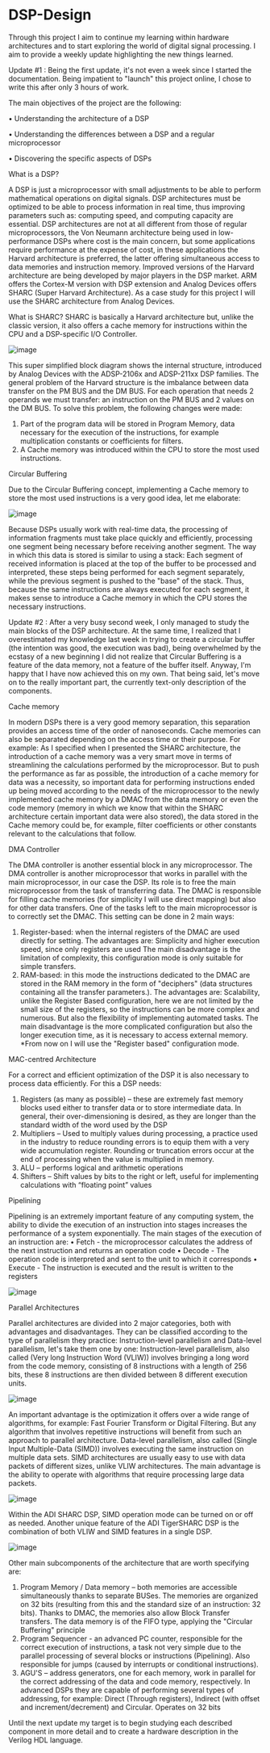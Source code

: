 # DSP-Design
Through this project I aim to continue my learning within hardware architectures and to start exploring the world of digital signal processing. I aim to provide a weekly update highlighting the new things learned.


Update #1 :
Being the first update, it's not even a week since I started the documentation. Being impatient to "launch" this project online, I chose to write this after only 3 hours of work.

The main objectives of the project are the following:

• Understanding the architecture of a DSP

• Understanding the differences between a DSP and a regular microprocessor 

• Discovering the specific aspects of DSPs

What is a DSP?

A DSP is just a microprocessor with small adjustments to be able to perform mathematical operations on digital signals. DSP architectures must be optimized to be able to process information in real time, thus improving parameters such as: computing speed, and computing capacity are essential.
DSP architectures are not at all different from those of regular microprocessors, the Von Neumann architecture being used in low-performance DSPs where cost is the main concern, but some applications require performance at the expense of cost, in these applications the Harvard architecture is preferred, the latter offering simultaneous access to data memories and instruction memory. Improved versions of the Harvard architecture are being developed by major players in the DSP market. ARM offers the Cortex-M version with DSP extension and Analog Devices offers SHARC (Super Harvard Architecture). 
As a case study for this project I will use the SHARC architecture from Analog Devices.

What is SHARC?
SHARC is basically a Harvard architecture but, unlike the classic version, it also offers a cache memory for instructions within the CPU and a DSP-specific I/O Controller.

![image](https://github.com/user-attachments/assets/b20148db-c50a-4234-82d8-1cb2d8b78372)

This super simplified block diagram shows the internal structure, introduced by Analog Devices with the ADSP-2106x and ADSP-211xx DSP families.
The general problem of the Harvard structure is the imbalance between data transfer on the PM BUS and the DM BUS. For each operation that needs 2 operands we must transfer: an instruction on the PM BUS and 2 values ​​on the DM BUS. 
To solve this problem, the following changes were made: 
1. Part of the program data will be stored in Program Memory, data necessary for the execution of the instructions, for example multiplication constants or coefficients for filters.
2. A Cache memory was introduced within the CPU to store the most used instructions. 

Circular Buffering 

Due to the Circular Buffering concept, implementing a Cache memory to store the most used instructions is a very good idea, let me elaborate:

![image](https://github.com/user-attachments/assets/b5b2c48a-6ccf-4a85-99d0-3abbb67f9f06)

Because DSPs usually work with real-time data, the processing of information fragments must take place quickly and efficiently, processing one segment being necessary before receiving another segment. The way in which this data is stored is similar to using a stack: Each segment of received information is placed at the top of the buffer to be processed and interpreted, these steps being performed for each segment separately, while the previous segment is pushed to the "base" of the stack. 
Thus, because the same instructions are always executed for each segment, it makes sense to introduce a Cache memory in which the CPU stores the necessary instructions.


Update #2 : 
After a very busy second week, I only managed to study the main blocks of the DSP architecture. At the same time, I realized that I overestimated my knowledge last week in trying to create a circular buffer (the intention was good, the execution was bad), being overwhelmed by the ecstasy of a new beginning I did not realize that Circular Buffering is a feature of the data memory, not a feature of the buffer itself. 
Anyway, I'm happy that I have now achieved this on my own. That being said, let's move on to the really important part, the currently text-only description of the components.


Cache memory 

In modern DSPs there is a very good memory separation, this separation provides an access time of the order of nanoseconds. Cache memories can also be separated depending on the access time or their purpose. For example:
As I specified when I presented the SHARC architecture, the introduction of a cache memory was a very smart move in terms of streamlining the calculations performed by the microprocessor. But to push the performance as far as possible, the introduction of a cache memory for data was a necessity, so important data for performing instructions ended up being moved according to the needs of the microprocessor to the newly implemented cache memory by a DMAC from the data memory or even the code memory (memory in which we know that within the SHARC architecture certain important data were also stored), the data stored in the Cache memory could be, for example, filter coefficients or other constants relevant to the calculations that follow.

DMA Controller

The DMA controller is another essential block in any microprocessor. The DMA controller is another microprocessor that works in parallel with the main microprocessor, in our case the DSP. Its role is to free the main microprocessor from the task of transferring data. The DMAC is responsible for filling cache memories (for simplicity I will use direct mapping) but also for other data transfers. 
One of the tasks left to the main microprocessor is to correctly set the DMAC. This setting can be done in 2 main ways:
1. Register-based: when the internal registers of the DMAC are used directly for setting.
The advantages are: Simplicity and higher execution speed, since only registers are used 
The main disadvantage is the limitation of complexity, this configuration mode is only suitable for simple transfers.
2. RAM-based: in this mode the instructions dedicated to the DMAC are stored in the RAM memory in the form of "deciphers" (data structures containing all the transfer parameters.).
The advantages are: Scalability, unlike the Register Based configuration, here we are not limited by the small size of the registers, so the instructions can be more complex and numerous. But also the flexibility of implementing automated tasks.
The main disadvantage is the more complicated configuration but also the longer execution time, as it is necessary to access external memory.
*From now on I will use the "Register based" configuration mode.

MAC-centred Architecture 

For a correct and efficient optimization of the DSP it is also necessary to process data efficiently. For this a DSP needs:
1. Registers (as many as possible) – these are extremely fast memory blocks used either to transfer data or to store intermediate data. In general, their over-dimensioning is desired, as they are longer than the standard width of the word used by the DSP 
2. Multipliers – Used to multiply values ​​during processing, a practice used in the industry to reduce rounding errors is to equip them with a very wide accumulation register. Rounding or truncation errors occur at the end of processing when the value is multiplied in memory. 
3. ALU – performs logical and arithmetic operations 
4. Shifters – Shift values ​​by bits to the right or left, useful for implementing calculations with “floating point” values

Pipelining 

Pipelining is an extremely important feature of any computing system, the ability to divide the execution of an instruction into stages increases the performance of a system exponentially. The main stages of the execution of an instruction are:
• Fetch - the microprocessor calculates the address of the next instruction and returns an operation code
• Decode - The operation code is interpreted and sent to the unit to which it corresponds 
• Execute - The instruction is executed and the result is written to the registers

![image](https://github.com/user-attachments/assets/97ee2aa0-2768-4c7e-9444-5d88fbc97f72)

Parallel Architectures

Parallel architectures are divided into 2 major categories, both with advantages and disadvantages. They can be classified according to the type of parallelism they practice: Instruction-level parallelism and Data-level parallelism, let's take them one by one:
Instruction-level parallelism, also called (Very long Instruction Word (VLIW)) involves bringing a long word from the code memory, consisting of 8 instructions with a length of 256 bits, these 8 instructions are then divided between 8 different execution units.

![image](https://github.com/user-attachments/assets/8ddcf784-08cc-4934-a98b-fa1e7281b148)

An important advantage is the optimization it offers over a wide range of algorithms, for example: Fast Fourier Transform or Digital Filtering. But any algorithm that involves repetitive instructions will benefit from such an approach to parallel architecture.
Data-level parallelism, also called (Single Input Multiple-Data (SIMD)) involves executing the same instruction on multiple data sets. SIMD architectures are usually easy to use with data packets of different sizes, unlike VLIW architectures. 
The main advantage is the ability to operate with algorithms that require processing large data packets.

![image](https://github.com/user-attachments/assets/5392e69d-c978-4f4e-9038-ad90e9e03a27)

Within the ADI SHARC DSP, SIMD operation mode can be turned on or off as needed. Another unique feature of the ADI TigerSHARC DSP is the combination of both VLIW and SIMD features in a single DSP.

![image](https://github.com/user-attachments/assets/82a422ac-3718-43bb-bd8d-6b5f407cad3a)

Other main subcomponents of the architecture that are worth specifying are:
1. Program Memory / Data memory – both memories are accessible simultaneously thanks to separate BUSes. The memories are organized on 32 bits (resulting from this and the standard size of an instruction: 32 bits). Thanks to DMAC, the memories also allow Block Transfer transfers.
The data memory is of the FIFO type, applying the "Circular Buffering" principle
2. Program Sequencer - an advanced PC counter, responsible for the correct execution of instructions, a task not very simple due to the parallel processing of several blocks or instructions (Pipelining). Also responsible for jumps (caused by interrupts or conditional instructions).
3. AGU'S – address generators, one for each memory, work in parallel for the correct addressing of the data and code memory, respectively. In advanced DSPs they are capable of performing several types of addressing, for example: Direct (Through registers), Indirect (with offset and increment/decrement) and Circular. Operates on 32 bits

Until the next update my target is to begin studying each described component in more detail and to create a hardware description in the Verilog HDL language.




